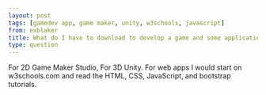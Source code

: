 ```yaml
---
layout: post
tags: [gamedev app, game maker, unity, w3schools, javascript]
from: exblaker
title: What do I have to download to develop a game and some applications for free
type: question
---
```

For 2D Game Maker Studio, For 3D Unity. For web apps I would start on w3schools.com and read the HTML, CSS, JavaScript, and bootstrap tutorials.

